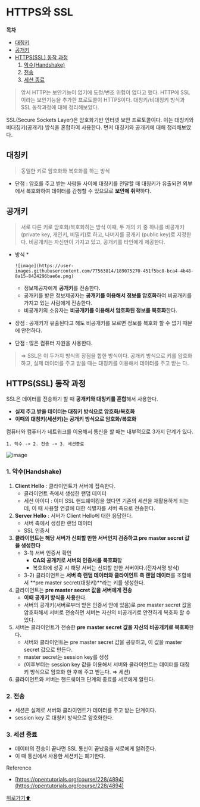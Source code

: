 # HTTPS와 SSL

**목차**

* [대칭키](ssl.md#대칭키)
* [공개키](ssl.md#공개키)
* [HTTPS(SSL) 동작 과정](ssl.md#httpsssl-동작-과정)
  1. [악수(Handshake)](ssl.md#1-악수handshake)
  2. [전송](ssl.md#2-전송)
  3. [세션 종료](ssl.md#3-세션-종료)

> 앞서 HTTP는 보안기능이 없기에 도청/변조 위험이 없다고 했다. HTTP에 SSL이라는 보안기능을 추가한 프로토콜이 HTTPS이다. 대칭키/비대칭키 방식과 SSL 동작과정에 대해 정리해보았다.

SSL(Secure Sockets Layer)은 암호화기반 인터넷 보안 프로토콜이다. 이는 대칭키와 비대칭키(공개키) 방식을 혼합하여 사용한다. 먼저 대칭키와 공개키에 대해 정리해보았다.

## 대칭키

> 동일한 키로 암호화와 복호화를 하는 방식

* 단점 : 암호를 주고 받는 사람들 사이에 대칭키를 전달할 때 대칭키가 유출되면 외부에서 복호화하여 데이터를 감청할 수 있으므로 **보안에 취약**하다.

## 공개키

> 서로 다른 키로 암호화/복호화하는 방식 이때, 두 개의 키 중 하나를 비공개키 (private key, 개인키, 비밀키)로 하고, 나머지를 공개키 (public key)로 지정한다. 비공개키는 자신만이 가지고 있고, 공개키를 타인에게 제공한다.

* 방식
  *

      ![image](https://user-images.githubusercontent.com/77563814/189075270-451f5bc8-bca4-4b48-8a15-8424296bae6e.png)
  * 정보제공자에게 **공개키**를 전송한다.
  * 공개키를 받은 정보제공자는 **공개키를 이용해서 정보를 암호화**하여 비공개키를 가지고 있는 사람에게 전송한다.
  * 비공개키의 소유자는 **비공개키를 이용해서 암호화된 정보를 복호화**한다.
* 장점 : 공개키가 유출된다고 해도 비공개키를 모르면 정보를 복호화 할 수 없기 때문에 안전하다.
* 단점 : 많은 컴퓨터 자원을 사용한다.

> \=> SSL은 이 두가지 방식의 장점을 합한 방식이다. 공개키 방식으로 키를 암호화하고, 실제 데이터를 주고 받을 때는 대칭키를 이용해서 데이터를 주고 받는 다.

## HTTPS(SSL) 동작 과정

SSL은 데이터를 전송하기 할 때 **공개키와 대칭키를 혼합**해서 사용한다.

* **실제 주고 받을 데이터는 대칭키 방식으로 암호화/복호화**
* **이때의 대칭키(세션키)는 공개키 방식으로 암호화/복호화**

컴퓨터와 컴퓨터가 네트워크를 이용해서 통신을 할 때는 내부적으로 3가지 단계가 있다.

`1. 악수 -> 2. 전송 -> 3. 세션종료`

![image](https://user-images.githubusercontent.com/77563814/189075316-5c026ee0-8c7e-4546-8978-237334cfd04a.png)

### 1. 악수(Handshake)

1. **Client Hello** : 클라이언트가 서버에 접속한다.
   * 클라이언트 측에서 생성한 랜덤 데이터
   * 세션 아이디 : 이미 SSL 핸드쉐이킹을 했다면 기존의 세션을 재활용하게 되는데, 이 때 사용할 연결에 대한 식별자를 서버 측으로 전송한다.
2. **Server Hello** : 서버가 Client Hello에 대한 응답한다.
   * 서버 측에서 생성한 랜덤 데이터
   * SSL 인증서
3. **클라이언트는 해당 서버가 신뢰할 만한 서버인지 검증하고 pre master secret 값을 생성한다**
   * 3-1) 서버 인증서 확인
     * **CA의 공개키로 서버의 인증서를 복호화**함
     * 복호화에 성공 시 해당 서버는 신뢰할 만한 서버이다.(전자서명 방식)
   * 3-2) 클라이언트는 **서버 측 랜덤 데이터와 클라이언트 측 랜덤 데이터**를 조합해서 \*\*pre master secret(대칭키)\*\*라는 키를 생성한다.
4. 클라이언트는 **pre master secret 값을 서버에게 전송**
   * **이때 공개키 방식을 사용**한다.
   * 서버의 공개키(서버로부터 받은 인증서 안에 있음)로 pre master secret 값을 암호화해서 서버로 전송하면 서버는 자신의 비공개키로 안전하게 복호화 할 수 있다.
5. 서버는 클라이언트가 전송한 **pre master secret 값을 자신의 비공개키로 복호화**한다.
   * 서버와 클라이언트는 pre master secret 값을 공유하고, 이 값을 master secret 값으로 만든다.
   * master secret는 session key를 생성
   * (이후부터는 session key 값을 이용해서 서버와 클라이언트는 데이터를 대칭키 방식으로 암호화 한 후에 주고 받는다. ⇒ 세션)
6. 클라이언트와 서버는 핸드쉐이크 단계의 종료를 서로에게 알린다.

### 2. 전송

* 세션은 실제로 서버와 클라이언트가 데이터를 주고 받는 단계이다.
* session key 로 대칭키 방식으로 암호화한다.

### 3. 세션 종료

* 데이터의 전송이 끝나면 SSL 통신이 끝났음을 서로에게 알려준다.
* 이 때 통신에서 사용한 세션키는 폐기한다.

Reference

* [https://opentutorials.org/course/228/4894](https://opentutorials.org/course/228/4894)

[위로가기⬆](ssl.md#https와-ssl)
